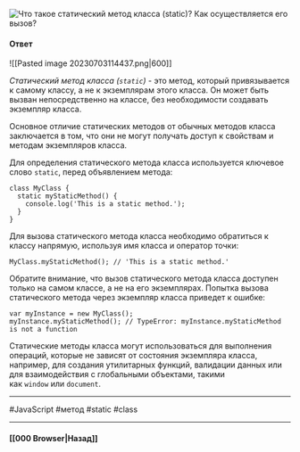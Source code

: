![Что такое статический метод класса (`static`)? Как осуществляется его вызов?](https://youtu.be/G4iYlbilozM?t=641)

#### Ответ

![[Pasted image 20230703114437.png|600]]

*Статический метод класса (`static`)* - это метод, который привязывается к самому классу, а не к экземплярам этого класса. Он может быть вызван непосредственно на классе, без необходимости создавать экземпляр класса.

Основное отличие статических методов от обычных методов класса заключается в том, что они не могут получать доступ к свойствам и методам экземпляров класса.

Для определения статического метода класса используется ключевое слово `static`, перед объявлением метода:

```
class MyClass {
  static myStaticMethod() {
    console.log('This is a static method.');
  }
}
```

Для вызова статического метода класса необходимо обратиться к классу напрямую, используя имя класса и оператор точки:

```
MyClass.myStaticMethod(); // 'This is a static method.'
```

Обратите внимание, что вызов статического метода класса доступен только на самом классе, а не на его экземплярах. Попытка вызова статического метода через экземпляр класса приведет к ошибке:

```
var myInstance = new MyClass();
myInstance.myStaticMethod(); // TypeError: myInstance.myStaticMethod is not a function
```

Статические методы класса могут использоваться для выполнения операций, которые не зависят от состояния экземпляра класса, например, для создания утилитарных функций, валидации данных или для взаимодействия с глобальными объектами, такими как `window` или `document`.

___
#JavaScript #метод #static #class 

___

#### [[000 Browser|Назад]]